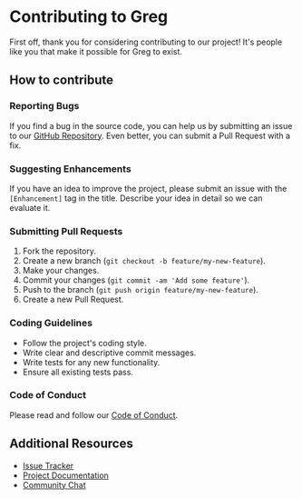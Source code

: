 # Contributing to Greg

First off, thank you for considering contributing to our project! It's people like you that make it possible for Greg to exist.

## How to contribute

### Reporting Bugs

If you find a bug in the source code, you can help us by submitting an issue to our [GitHub Repository](https://github.com/username/Greg). Even better, you can submit a Pull Request with a fix.

### Suggesting Enhancements

If you have an idea to improve the project, please submit an issue with the `[Enhancement]` tag in the title. Describe your idea in detail so we can evaluate it.

### Submitting Pull Requests

1. Fork the repository.
2. Create a new branch (`git checkout -b feature/my-new-feature`).
3. Make your changes.
4. Commit your changes (`git commit -am 'Add some feature'`).
5. Push to the branch (`git push origin feature/my-new-feature`).
6. Create a new Pull Request.

### Coding Guidelines

- Follow the project's coding style.
- Write clear and descriptive commit messages.
- Write tests for any new functionality.
- Ensure all existing tests pass.

### Code of Conduct

Please read and follow our [Code of Conduct](CODE_OF_CONDUCT.md).

## Additional Resources

- [Issue Tracker](https://github.com/username/Greg/issues)
- [Project Documentation](https://github.com/username/Greg/wiki)
- [Community Chat](https://discord.gg/yourdiscordlink)
